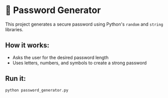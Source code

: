 # 🔐 Password Generator

This project generates a secure password using Python's `random` and `string` libraries.

## How it works:
- Asks the user for the desired password length
- Uses letters, numbers, and symbols to create a strong password

## Run it:
```bash
python password_generator.py
